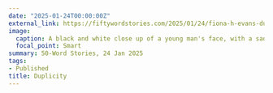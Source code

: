 ```yaml
---
date: "2025-01-24T00:00:00Z"
external_link: https://fiftywordstories.com/2025/01/24/fiona-h-evans-duplicity/
image:
  caption: A black and white close up of a young man's face, with a sad expression. He has the words 'I don't care' written on his forehead. The background is a slightly blurred streetscape with a dystonian feel.
  focal_point: Smart
summary: 50-Word Stories, 24 Jan 2025
tags:
- Published
title: Duplicity
---
```

<!--
Image created using Microsoft Designer, with prompt:
A black and white close up of a young man's face, with a sad expression. He has the words 'I don't care' written on his forehead. The background is a slightly blurred streetscape with a dystonian feel.
-->